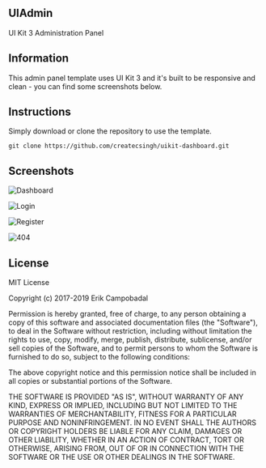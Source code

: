 ## UIAdmin

UI Kit 3 Administration Panel

## Information

This admin panel template uses UI Kit 3 and it's built to be responsive and clean - you can find some screenshots below.

## Instructions

Simply download or clone the repository to use the template.

```
git clone https://github.com/createcsingh/uikit-dashboard.git
```

## Screenshots

![Dashboard](https://i.gyazo.com/0603edf933bd5a3fb58c9e6d147381b2.png)

![Login](https://i.gyazo.com/bd676511fe83495e949d3763b3488a12.png)

![Register](https://i.gyazo.com/cc9e1fd814abaab31cddd68b6f56a97d.png)

![404](https://i.gyazo.com/c6b4f3538092ec752855a80f1f47ecfb.png)

## License

MIT License

Copyright (c) 2017-2019 Erik Campobadal

Permission is hereby granted, free of charge, to any person obtaining a copy
of this software and associated documentation files (the "Software"), to deal
in the Software without restriction, including without limitation the rights
to use, copy, modify, merge, publish, distribute, sublicense, and/or sell
copies of the Software, and to permit persons to whom the Software is
furnished to do so, subject to the following conditions:

The above copyright notice and this permission notice shall be included in all
copies or substantial portions of the Software.

THE SOFTWARE IS PROVIDED "AS IS", WITHOUT WARRANTY OF ANY KIND, EXPRESS OR
IMPLIED, INCLUDING BUT NOT LIMITED TO THE WARRANTIES OF MERCHANTABILITY,
FITNESS FOR A PARTICULAR PURPOSE AND NONINFRINGEMENT. IN NO EVENT SHALL THE
AUTHORS OR COPYRIGHT HOLDERS BE LIABLE FOR ANY CLAIM, DAMAGES OR OTHER
LIABILITY, WHETHER IN AN ACTION OF CONTRACT, TORT OR OTHERWISE, ARISING FROM,
OUT OF OR IN CONNECTION WITH THE SOFTWARE OR THE USE OR OTHER DEALINGS IN THE
SOFTWARE.

